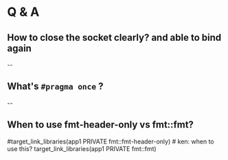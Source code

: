 # Q & A 

## How to close the socket clearly? and able to bind again

-- 

## What's `#pragma once` ? 
-- 

## When to use fmt-header-only vs fmt::fmt?
#target_link_libraries(app1 PRIVATE fmt::fmt-header-only) # ken: when to use this?
target_link_libraries(app1 PRIVATE fmt::fmt)
